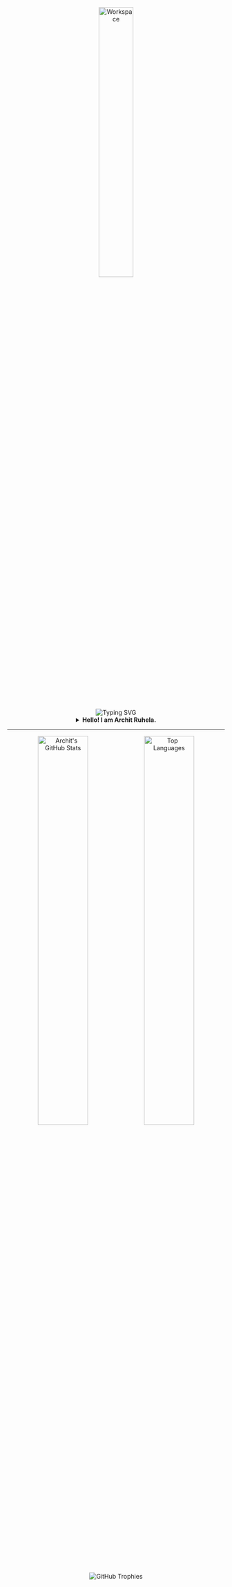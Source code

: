 <div align="center">

  <a href="https://github.com/sp-xd" target="_blank">
    <img src="https://github.com/SP-XD/SP-XD/blob/main/images/dev-working_rounded.gif?raw=true" alt="Workspace" width="40%" />
  </a>

  <br><br>

  <!-- Typing Animation -->
  <img src="https://readme-typing-svg.demolab.com?font=Fira+Code&duration=3000&pause=1000&center=true&vCenter=true&multiline=true&width=600&height=100&lines=Hey!+I+am+Archit+Ruhela;CS+%26+AI+ML+Enthusiast;Open+Source+Contributor;Always+Learning+%F0%9F%92%AA" alt="Typing SVG" />
  
  <br>

  <details>
    <summary><strong>Hello! I am Archit Ruhela.</strong></summary>
    <br>

    <h3>🎧 Currently Vibing To</h3>

    <a href="https://open.spotify.com/track/56zZ48jdyY2oDXHVnwg5Di?si=db2d24ea08f5476c" target="_blank">
      <img src="https://spotify-readme.sp-xd.vercel.app/api/spotify" alt="Spotify Now Playing" width="60%" style="border-radius: 15px; box-shadow: 0 4px 12px rgba(0,0,0,0.3);" />
    </a>

    <p><em>Click the card to listen on Spotify</em> 🎶</p>
    <br>

    ![tools_I_use](https://img.shields.io/badge/-%F0%9F%9A%80%20Tools%20I%20use-orange)  
    ![Java](https://img.shields.io/badge/Java-ED8B00?style=flat&logo=java&logoColor=white)
    ![C++](https://img.shields.io/badge/C%2B%2B-00599C?style=flat&logo=c%2B%2B&logoColor=white)
    ![C](https://img.shields.io/badge/C-00599C?style=flat&logo=c&logoColor=white)
    ![Python](https://img.shields.io/badge/Python-FFD43B?style=flat&logo=python&logoColor=darkgreen)
    ![Javascript](https://img.shields.io/badge/JavaScript-323330?style=flat&logo=javascript&logoColor=F7DF1E)
    ![Html](https://img.shields.io/badge/HTML5-E34F26?style=flat&logo=html5&logoColor=white)
    ![Css](https://img.shields.io/badge/CSS3-1572B6?style=flat&logo=css3&logoColor=white)
    ![Vscode](https://img.shields.io/badge/Visual_Studio_Code-0078D4?style=flat&logo=visual%20studio%20code&logoColor=white)
    ![Sqlite](https://img.shields.io/badge/SQLite-07405E?style=flat&logo=sqlite&logoColor=white)
    ![Git](https://img.shields.io/badge/GIT-E44C30?style=flat&logo=git&logoColor=white)
    ![Photoshop](https://img.shields.io/badge/Adobe%20Photoshop-31A8FF?style=flat&logo=Adobe%20Photoshop&logoColor=black)

  </details>

  <hr>

  <!-- GitHub Stats -->
  <img src="https://github-readme-stats.vercel.app/api?username=ArchitRuhela&show_icons=true&theme=radical" alt="Archit's GitHub Stats" width="48%" />
  <img src="https://github-readme-stats.vercel.app/api/top-langs/?username=ArchitRuhela&layout=compact&theme=radical" alt="Top Languages" width="48%" />

  <br><br>

  <!-- GitHub Trophies -->
  <img src="https://github-profile-trophy.vercel.app/?username=ArchitRuhela&theme=onedark&column=7" alt="GitHub Trophies" />

</div>
